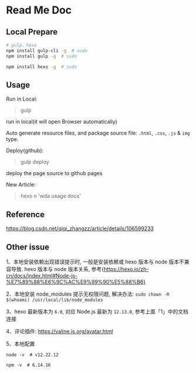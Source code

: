 # Read Me Doc

## Local Prepare

```bash
# gulp、hexo
npm install gulp-cli -g  # sudo
npm install gulp -g  # sudo

npm install hexo -g  # sudo
```

## Usage

Run in Local:

> gulp

run in local(it will open Browser automatically)

Auto generate resource files, and package source file: `.html`, `.css`, `.js` & `img` type.

Deploy(github):

> gulp deploy

deploy the page source to github pages

New Article:
> hexo n 'wda usage docs'

## Reference

https://blog.csdn.net/qiqi_zhangzz/article/details/106599233

## Other issue

1、本地安装依赖出现错误提示时, 一般是安装依赖或 hexo 版本与 node 版本不兼容导致. hexo 版本与 node 版本关系, 参考{https://hexo.io/zh-cn/docs/index.html#Node-js-%E7%89%88%E6%9C%AC%E9%99%90%E5%88%B6}

2、本地安装 node_modules 提示无权限问题, 解决办法: `sudo chown -R $(whoami) /usr/local/lib/node_modules`

3、hexo 最新版本为 `6.0`, 对应 Node.js 最新为 `12.13.0`, 参考上面「1」中的文档连接

4、评论插件: https://valine.js.org/avatar.html

5、本地配置

```bahs
node -v  # v12.22.12

npm -v  # 6.14.16
```
